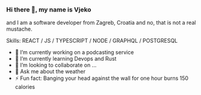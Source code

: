 ### Hi there 👋, my name is Vjeko
and I am a software developer from Zagreb, Croatia and no, that is not a real mustache.

Skills: REACT / JS / TYPESCRIPT / NODE / GRAPHQL / POSTGRESQL

- 🔭 I’m currently working on a podcasting service
- 🌱 I’m currently learning Devops and Rust
- 👯 I’m looking to collaborate on ...
- 💬 Ask me about the weather
- ⚡ Fun fact: Banging your head against the wall for one hour burns 150 calories
